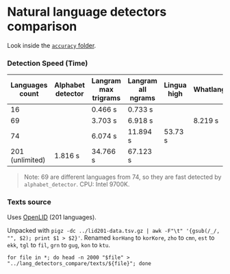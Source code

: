 # Natural language detectors comparison

Look inside the [`accuracy` folder](https://github.com/RoDmitry/lang_detectors_compare/tree/main/accuracy).

### Detection Speed (Time)

| Languages count | Alphabet detector | Langram max trigrams  | Langram all ngrams | Lingua high | Whatlang | Whichlang |
| --------------- | ------- | -------- | -------- | -------- | ------- | ------- |
|  16             |         |  0.466 s |  0.733 s |          |         | 0.026 s |
|  69             |         |  3.703 s |  6.918 s |          | 8.219 s |
|  74             |         |  6.074 s | 11.894 s | 53.73 s  |
| 201 (unlimited) | 1.816 s | 34.766 s | 67.123 s |

> Note: 69 are different languages from 74, so they are fast detected by `alphabet_detector`.
CPU: Intel 9700K.

### Texts source

Uses [OpenLID](https://github.com/laurieburchell/open-lid-dataset) (201 languages).

Unpacked with `pigz -dc ../lid201-data.tsv.gz | awk -F"\t" '{gsub(/_/, "", $2); print $1 > $2}'`.
Renamed `korHang` to `korKore`, `zho` to `cmn`, `est` to `ekk`, `tgl` to `fil`, `grn` to `gug`, `kon` to `ktu`.

`for file in *; do head -n 2000 "$file" > "../lang_detectors_compare/texts/${file}"; done`
